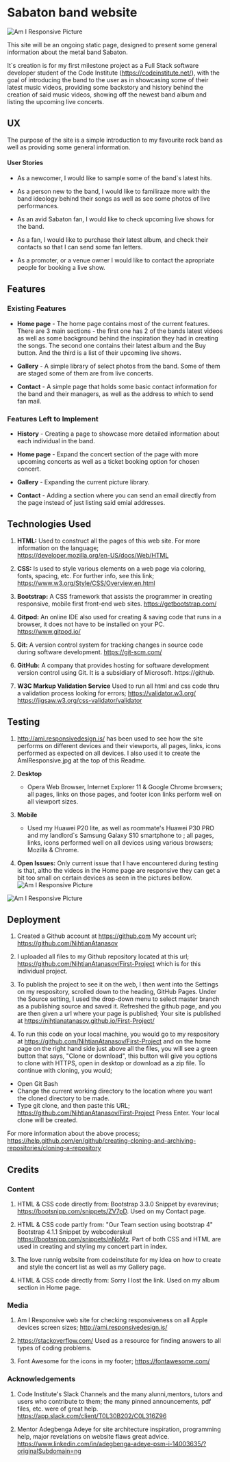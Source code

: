 # Sabaton band website

![Am I Responsive Picture](assets/images/AmIResponsive.jpg)

This site will be an ongoing static page, designed to present some general information about the metal band Sabaton.

It`s creation is for my first milestone project as a Full Stack software developer student of the Code Institute (https://codeinstitute.net/), 
with the goal of introducing the band to the user as in showcasing some of their latest music videos, providing some backstory and
history behind the creation of said music videos, showing off the newest band album and listing the upcoming live concerts.

## UX

 The purpose of the site is a simple introduction to my favourite rock band as well as providing some general information.

 #### User Stories

   * As a newcomer, I would like to sample some of the band`s latest hits.

   * As a person new to the band, I would like to familiraze more with the band ideology behind their songs as well as see some photos of live performances.

   * As an avid Sabaton fan, I would like to check upcoming live shows for the band.

   * As a fan, I would like to purchase their latest album, and check their contacts so that I can send some fan letters.

   * As a promoter, or a venue owner I would like to contact the apropriate people for booking a live show.

 ## Features

### Existing Features

  * __Home page__ - The home page contains most of the current features. There are 3 main sections - the first one has 2 of the bands latest videos as well as some background behind the inspiration they had in creating the songs. The second one contains their latest album and the Buy button. And the third is a list of their upcoming live shows.

  * __Gallery__ - A simple library of select photos from the band. Some of them are staged some of them are from live concerts.

  * __Contact__  - A simple page that holds some basic contact information for the band and their managers, as well as the address to which to send fan mail.


  ###  Features Left to Implement

  * __History__ - Creating a page to showcase more detailed information about each individual in the band.

  * __Home page__ - Expand the concert section of the page with more upcoming concerts as well as a ticket booking option for chosen concert.

  * __Gallery__ - Expanding the current picture library.

  * __Contact__ - Adding a section where you can send an email directly from the page instead of just listing said emial addresses.

  
 ## Technologies Used

 1. **HTML:** Used to construct all the pages of this web site. For more information on the language;   
 https://developer.mozilla.org/en-US/docs/Web/HTML

 2. **CSS:** Is used to style various elements on a web page via coloring, fonts, spacing, etc. For further info, see this link;
 https://www.w3.org/Style/CSS/Overview.en.html

 3. **Bootstrap:** A CSS framework that assists the programmer in creating responsive, mobile first front-end web sites.  https://getbootstrap.com/

 4. **Gitpod:** An online IDE also used for creating & saving code that runs in a browser, it does not have to be installed on your PC.
 https://www.gitpod.io/

 5. **Git:** A version control system for tracking changes in source code during software development.  https://git-scm.com/

 6. **GitHub:** A company that provides hosting for software development version control using Git. It is a subsidiary of Microsoft. https://github.

 7.  **W3C Markup Validation Service** Used to run all html and css code thru a validation process looking for errors; https://validator.w3.org/
 https://jigsaw.w3.org/css-validator/validator




 ## Testing

 1.  http://ami.responsivedesign.is/  has been used to see how the site performs on different devices and their viewports, all pages, links, icons performed as expected on all devices. I also used it to create the AmIResponsive.jpg at the top of this Readme.

 2.  **Desktop**
     
       * Opera Web Browser, Internet Explorer 11 & Google Chrome browsers; all pages, links on those pages, and footer icon links perform well on all viewport sizes. 

 3.  **Mobile**

      *  Used my Huawei P20 lite, as well as roommate's Huawei P30 PRO and my landlord`s Samsung Galaxy S10 smartphone to ;  all pages, links, icons performed well on all devices using various browsers; Mozilla & Chrome.      

 4.  **Open Issues:**  Only current issue that I have encountered during testing is that, altho the videos in the Home page are responsive they can get a bit too small on certain devices as seen in the pictures bellow.
 ![Am I Responsive Picture](assets/images/SmallVideo1.jpg)

 ![Am I Responsive Picture](assets/images/SmallVideo2.jpg)

         
## Deployment

  1. Created a Github account at https://github.com
  My account url;    https://github.com/NihtianAtanasov

  2. I uploaded all files to my Github repository located at this url; https://github.com/NihtianAtanasov/First-Project which is for this individual project.

  3. To publish the project to see it on the web, I then went into the Settings on my respository, scrolled down to the heading, GitHub Pages. Under the Source setting, I used the drop-down menu to select master branch as a publishing source and saved it. Refreshed the github page, and you are then given a url where your page is published;
   Your site is published at https://nihtianatanasov.github.io/First-Project/

  4. To run this code on your local machine, you would go to my respository at 
https://github.com/NihtianAtanasov/First-Project and on the home page on the right hand side just above all the files, you will see a green button that says,
"Clone or download", this button will give you options to clone with HTTPS, open in desktop or download as a zip file.
To continue with cloning, you would;
  * Open Git Bash
  * Change the current working directory to the location where you want the cloned directory to be made.
  * Type git clone, and then paste this URL; https://github.com/NihtianAtanasov/First-Project  Press Enter. Your local clone will be created.

  For more information about the above process; https://help.github.com/en/github/creating-cloning-and-archiving-repositories/cloning-a-repository

## Credits

### Content

   1. HTML & CSS code directly from:  Bootstrap 3.3.0 Snippet by evarevirus;  https://bootsnipp.com/snippets/ZV7pD.
      Used on my Contact page.

   2. HTML & CSS code partly from: "Our Team section using bootstrap 4" Bootstrap 4.1.1 Snippet by webcoderskull https://bootsnipp.com/snippets/nNoMz.
      Part of both CSS and HTML are used in creating and styling my concert part in index.

   3. The love runnig website from codeinstitute for my idea on how to create and style the concert list as well as 
   my Gallery page.

   4. HTML & CSS code directly from: Sorry I lost the link. 
      Used on my album section in Home page.

### Media

   1. Am I Responsive web site for checking responsiveness on all Apple devices screen sizes;
   http://ami.responsivedesign.is/

   2. https://stackoverflow.com/  Used as a resource for finding answers to all types of coding problems.

   3. Font Awesome for the icons in my footer; https://fontawesome.com/


### Acknowledgements

1. Code Institute's Slack Channels and the many alunni,mentors, tutors and users who contribute to them; the many pinned announcements, pdf files, etc. were of great help.
https://app.slack.com/client/T0L30B202/C0L316Z96

2. Mentor Adegbenga Adeye for site architecture inspiration, programming help, major revelations on website flaws great advice.
https://www.linkedin.com/in/adegbenga-adeye-psm-i-14003635/?originalSubdomain=ng
